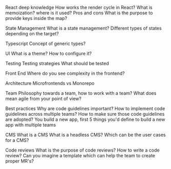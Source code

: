 React deep knowledge 
How works the render cycle in React?
What is memoization? where is it used? Pros and cons
What is the purpose to provide keys inside the map?
 
State Management 
What is a state management?
Different types of states depending on the target?
 
 Typescript 
Concept of generic types?
 
 UI
What is a theme? How to configure it?
 
Testing
Testing strategies
What should be tested
 
Front End
Where do you see complexity in the frontend?
 
Architecture
Microfrontends vs Monorepo
 
Team
Philosophy towards a team, how to work with a team?
What does mean agile from your point of view?
 
Best practices
Why are code guidelines important?
How to implement code guidelines across multiple teams? How to make sure those code guidelines are adopted?
You build a new app, first 5 things you'd define to build a new app with multiple teams
 
CMS
What is a CMS
What is a headless CMS?
Which can be the user cases for a CMS?
 
   Code reviews
What is the purpose of code reviews?
How to write a code review?
Can you imagine a template which can help the team to create proper MR's?